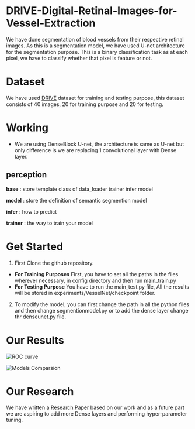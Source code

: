 # DRIVE-Digital-Retinal-Images-for-Vessel-Extraction
We have done segmentation of blood vessels from their respective retinal images. As this is a segmentation model, we have used U-net architecture for the segmentation purpose. This is a binary classification task as at each pixel, we have to classify whether that pixel is feature or not.

# Dataset
 We have used [DRIVE](https://www.isi.uu.nl/Research/Databases/DRIVE/) dataset for training and testing purpose, this dataset consists of 40 images, 20 for training purpose and 20 for testing.  
# Working
* We are using DenseBlock U-net, the architecture is same as U-net but only difference is we are replacing 1 convolutional layer with Dense layer.
## perception
**base** : store template class of data_loader trainer infer model

**model** : store the definition of semantic segmention model

**infer** : how to predict

**trainer** : the way to train your model
# Get Started
1. First Clone the github repository.
* **For Training Purposes** First, you have to set all the paths in the files wherever necessary, in config directory and then run main_train.py
* **For Testing Purpose** You have to run the main_test.py file, All the results will be stored in experiments/VesselNet/checkpoint folder.
2. To modify the model, you can first change the path in all the python files and then change segmentionmodel.py  or to add the dense layer change thr denseunet.py file.

# Our Results
![ROC curve](https://github.com/rohit9934/DRIVE-Digital-Retinal-Images-for-Vessel-Extraction/tree/master/DRIVE/experiments/VesselNet/checkpoint/DRIVE_ROC.png)
 
![Models Comparsion](https://github.com/rohit9934/DRIVE-Digital-Retinal-Images-for-Vessel-Extraction/blob/master/DRIVE/image%20(1).png)

# Our Research
 We have written a [Research Paper](https://github.com/rohit9934/DRIVE-Digital-Retinal-Images-for-Vessel-Extraction/blob/master/DRIVE/DRIVE%20(1).pdf) based on our work and as a future part we are aspiring to add more Dense layers and performing hyper-parameter tuning.
